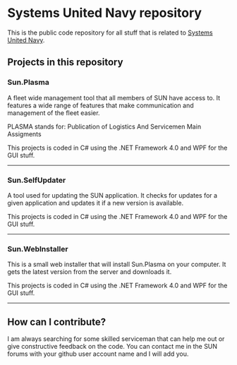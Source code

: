 Systems United Navy repository
========

This is the public code repository for all stuff that is related to [Systems United Navy](http://systemsunitednavy.com).

Projects in this repository
--------

### Sun.Plasma 
A fleet wide management tool that all members of SUN have access to. It features a wide range of features that make communication and management of the fleet easier.

PLASMA stands for: Publication of Logistics And Servicemen Main Assigments

This projects is coded in C# using the .NET Framework 4.0 and WPF for the GUI stuff.

---

### Sun.SelfUpdater
A tool used for updating the SUN application. It checks for updates for a given application and updates it if a new version is available.

This projects is coded in C# using the .NET Framework 4.0 and WPF for the GUI stuff.

---

### Sun.WebInstaller
This is a small web installer that will install Sun.Plasma on your computer. It gets the latest version from the server and downloads it.

This projects is coded in C# using the .NET Framework 4.0 and WPF for the GUI stuff.

---

How can I contribute?
--------
I am always searching for some skilled serviceman that can help me out or give constructive feedback on the code.
You can contact me in the SUN forums with your github user account name and I will add you.
